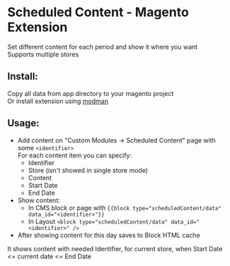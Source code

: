 # Scheduled Content - Magento Extension  
  
Set different content for each period and show it where you want  
Supports multiple stores

## Install:  
  
Copy all data from app directory to your magento project  
Or install extension using [modman](https://github.com/hws47a/modman-relative-links)

## Usage:  
  
* Add content on "Custom Modules -> Scheduled Content" page with some `<identifier>`  
For each content item you can specify:    
  * Identifier  
  * Store (isn't showed in single store mode)
  * Content  
  * Start Date
  * End Date
* Show content:  
  * In CMS block or page with `{{block type="scheduledContent/data" data_id="<identifier>"}}`  
  * In Layout `<block type="scheduledContent/data" data_id="<identifier>" />`  
* After showing content for this day saves to Block HTML cache  
  
It shows content with needed Identifier, for current store, when Start Date <= current date <= End Date